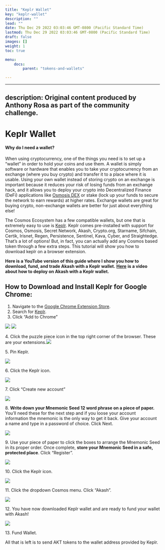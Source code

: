 ```yaml
---
title: "Keplr Wallet"
key: "keplr-wallet"
description: ""
lead: ""
date: Thu Dec 29 2022 03:03:46 GMT-0800 (Pacific Standard Time)
lastmod: Thu Dec 29 2022 03:03:46 GMT-0800 (Pacific Standard Time)
draft: false
images: []
weight: 1
toc: true

menu:
    docs:
        parent: "tokens-and-wallets"

---
```

* * *

description: Original content produced by Anthony Rosa as part of the community challenge.
------------------------------------------------------------------------------------------

Keplr Wallet
============

#### Why do I need a wallet?

When using cryptocurrency, one of the things you need is to set up a “wallet” in order to hold your coins and use them. A wallet is simply software or hardware that enables you to take your cryptocurrency from an exchange (where you buy crypto) and transfer it to a place where it is usable. Using your own wallet instead of storing crypto on an exchange is important because it reduces your risk of losing funds from an exchange hack, and it allows you to deploy your crypto into Decentralized Finance (DeFi) applications like [Osmosis DEX](https://app.osmosis.zone) or stake (lock up your funds to secure the network to earn rewards) at higher rates. Exchange wallets are great for buying crypto, non-exchange wallets are better for just about everything else!

The Cosmos Ecosystem has a few compatible wallets, but one that is extremely easy to use is [Keplr](https://keplr.app). Keplr comes pre-installed with support for Cosmos, Osmosis, Secret Network, Akash, Crypto.org, Starname, Sifchain, Certik, Irisnet, Regen, Persistence, Sentinel, Kava, Cyber, and Straightedge. That’s a lot of options! But, in fact, you can actually add any Cosmos based token through a few extra steps. This tutorial will show you how to download keplr on a browser extension.

**Here is a YouTube version of this guide where I show you how to download, fund, and trade Akash with a Keplr wallet.** [**Here**](https://www.youtube.com/watch?v=KGu3wiwcxNc&t=642s) **is a video about how to deploy on Akash with a Keplr wallet.**

How to Download and Install Keplr for Google Chrome:[](#2a14)
-------------------------------------------------------------

1.  Navigate to the [Google Chrome Extension Store](https://chrome.google.com/webstore/category/extensions?hl=en).
2.  Search for [Keplr](https://chrome.google.com/webstore/detail/keplr/dmkamcknogkgcdfhhbddcghachkejeap?hl=en).
3.  Click “Add to Chrome”

![](https://miro.medium.com/max/60/1*b-gl3aaJpxx4_VAK4T58QA.png?q=20) ![](https://miro.medium.com/max/1400/1*b-gl3aaJpxx4_VAK4T58QA.png)

4\. Click the puzzle piece icon in the top right corner of the browser. These are your extensions.![](https://miro.medium.com/max/408/1*6TXuj66rkr9uDZ3K3U6x_A.png)

5\. Pin Keplr.

![](https://miro.medium.com/max/600/1*A3LlAK2TNjx4jGEgK5HCiw.png)

6\. Click the Keplr icon.

![](https://miro.medium.com/max/272/1*fUjYWaDxVltwkbu_LWjsvg.png)

7\. Click “Create new account”

![](https://miro.medium.com/max/1288/1*eu6QM_p5jbeorJQTWXMNXg.png)

8\. **Write down your Mnemonic Seed 12 word phrase on a piece of paper.** You’ll need these for the next step and if you loose your account information the mnemonic is the only way to get it back. Give your account a name and type in a password of choice. Click Next.

![](https://miro.medium.com/max/1400/1*3j8sS3D8YIJbBhNsb2uiig.png)

9\. Use your piece of paper to click the boxes to arrange the Mnemonic Seed in its proper order. Once complete, **store your Mnemonic Seed in a safe, protected place**. Click “Register”.

![](https://miro.medium.com/max/1400/1*8ax_97-t6IRo2mWw7HV1cg.png)

10\. Click the Keplr icon.

![](https://miro.medium.com/max/272/1*OFgsSrkW2yYXQHujo9uI4Q.png)

11\. Click the dropdown Cosmos menu. Click “Akash”.

![](https://miro.medium.com/max/744/1*PPobLOFbdYCNhXEyWmTxxw.png)

12\. You have now downloaded Keplr wallet and are ready to fund your wallet with Akash!

![](https://miro.medium.com/max/736/1*kF2UUXQgSei23dqutkDNVg.png)

13\. Fund Wallet.

All that is left is to send AKT tokens to the wallet address provided by Keplr.